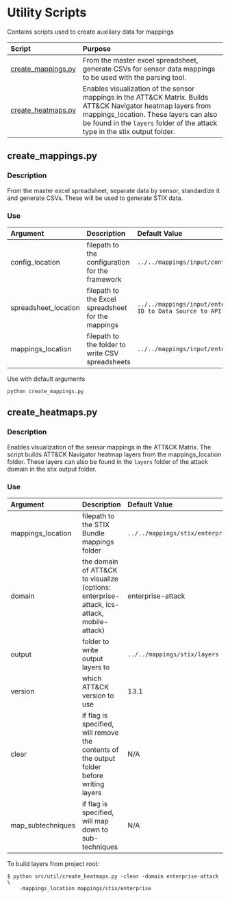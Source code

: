 # Utility Scripts
Contains scripts used to create auxiliary data for mappings

| Script                                   | Purpose                                                                                                                                                                                                       |
| :--------------------------------------- | :------------------------------------------------------------------------------------------------------------------------------------------------------------------------------------------------------------ |
| [create_mappings.py](#create_mappingspy) | From the master excel spreadsheet, generate CSVs for sensor data mappings to be used with the parsing tool.                                  |
| [create_heatmaps.py](#create_heatmapspy) | Enables visualization of the sensor mappings in the ATT&CK Matrix. Builds ATT&CK Navigator heatmap layers from mappings_location. These layers can also be found in the `layers` folder of the attack type in the stix output folder. |                                                                                                                                              |

## create_mappings.py
### Description
From the master excel spreadsheet, separate data by sensor, standardize it and generate CSVs. These will be used to generate STIX data.
### Use
| Argument             | Description                                              | Default Value                                                                                  |
| :------------------- | :------------------------------------------------------- | :--------------------------------------------------------------------------------------------- |
| config_location      | filepath to the configuration for the framework          | `../../mappings/input/config.json`                                                             |
| spreadsheet_location | filepath to the Excel spreadsheet for the mappings       | `../../mappings/input/enterprise/xlsx/Sensor ID to Data Source to API v2.xlsx`                 |
| mappings_location    | filepath to the folder to write CSV spreadsheets         | `../../mappings/input/enterprise/csv`                                                          |

Use with default arguments
```
python create_mappings.py
```


## create_heatmaps.py
### Description
Enables visualization of the sensor mappings in the ATT&CK Matrix. The script builds ATT&CK Navigator heatmap layers from the mappings_location folder. These layers can also be found in the `layers` folder of the attack domain in the stix output folder.
### Use
| Argument          | Description                                                                                             | Default Value                                                                           |
| :--------------   | :------------------------------------------------------------------------------------------------------ | :-------------------------------------------------------------------------------------- |
| mappings_location | filepath to the STIX Bundle mappings folder                                                             | `../../mappings/stix/enterprise`                                                        |
| domain            | the domain of ATT&CK to visualize (options: enterprise-attack, ics-attack, mobile-attack)               | enterprise-attack                                                                       |
| output            | folder to write output layers to                                                                        | `../../mappings/stix/layers`                                                            |
| version           | which ATT&CK version to use                                                                             | 13.1                                                                                    |
| clear             | if flag is specified, will remove the contents of the output folder before writing layers               | N/A                                                                                     |
| map_subtechniques | if flag is specified, will map down to sub-techniques                                                   | N/A                                                                                     |


To build layers from project root:
```
$ python src/util/create_heatmaps.py -clear -domain enterprise-attack \
    -mappings_location mappings/stix/enterprise
```
